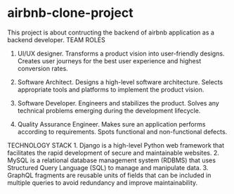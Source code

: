 # airbnb-clone-project
This project is about contructing the backend of airbnb application as a backend developer.
TEAM ROLES
  1. UI/UX designer.
    Transforms a product vision into user-friendly designs.
    Creates user journeys for the best user experience and highest conversion rates.

  2. Software Architect.
     Designs a high-level software architecture.
     Selects appropriate tools and platforms to implement the product vision.

  3. Software Developer.
   Engineers and stabilizes the product.
   Solves any technical problems emerging during the development lifecycle.

 4. Quality Assurance Engineer.
    Makes sure an application performs according to requirements.
    Spots functional and non-functional defects.
     
  TECHNOLOGY STACK
    1. Django is a high-level Python web framework that facilitates the rapid development of secure and maintainable websites. 
    2. MySQL is a relational database management system (RDBMS) that uses Structured Query Language (SQL) to manage and manipulate data.
    3. GraphQL fragments are reusable units of fields that can be included in multiple queries to avoid redundancy and improve maintainability.
    
     
  
